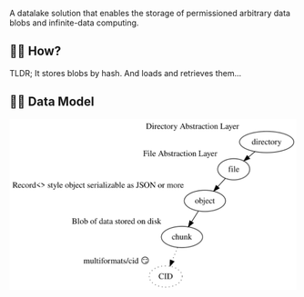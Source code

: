 

A datalake solution that enables the storage of permissioned arbitrary data blobs and infinite-data computing.

## 🤷‍♀️ How?

TLDR; It stores blobs by hash. And loads and retrieves them...

## 🧑‍🔬 Data Model

<img src=".system/datagrid/01_initial_graph.svg" />
